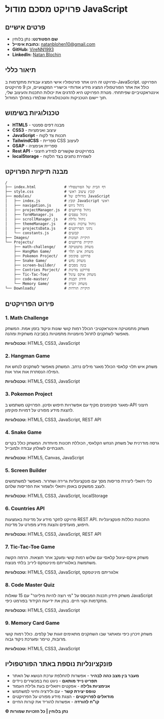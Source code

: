 # פרויקט מסכם מודול JavaScript

## פרטים אישיים

- **שם הסטודנט:** נתן בלוחין
- **כתובת אימייל:** natanblohen10@gmail.com
- **GitHub:** [VireNN1993](https://github.com/VireNN1993)
- **LinkedIn:** [Natan Blochin](https://www.linkedin.com/in/natan-blochin-117800236/)

## תיאור כללי

פרויקט זה הינו אתר פורטפוליו אישי המציג עבודות מתקדמות ב-JavaScript. הפרויקט כולל את אתר הפורטפוליו המציג מידע אודותיי וכישוריי המקצועיים, וכן 9 פרויקטים אינטראקטיביים שפיתחתי. מטרת הפרויקט היא להדגים את יכולות התכנות והעיצוב שלי, תוך יישום הטכניקות והטכנולוגיות שנלמדו במהלך המודול.

## טכנולוגיות בשימוש

- **HTML5** - מבנה דפים סמנטי
- **CSS3** - עיצוב ואנימציות
- **JavaScript** - תכנות צד לקוח
- **TailwindCSS** - ספריית CSS לעיצוב
- **GSAP** - ספריית אנימציה
- **Rest API** - בפרויקטים שקשורים למידע חיצוני
- **localStorage** - לשמירת נתונים בצד הלקוח

## מבנה תיקיות הפרויקט

```
/
├── index.html             # דף הבית של הפורטפוליו
├── style.css              # קובץ עיצוב ראשי
├── modules/               # מודולים של JavaScript
│   ├── index.js           # קובץ JavaScript ראשי
│   ├── navigation.js      # ניהול ניווט
│   ├── projectManager.js  # ניהול פרויקטים
│   ├── formManager.js     # ניהול טפסים
│   ├── scrollManager.js   # ניהול גלילה
│   ├── themeManager.js    # ניהול ערכות נושא
│   ├── projectsData.js    # נתוני הפרויקטים
│   └── constants.js       # קבועים
├── Images/                # תיקיית תמונות
└── Projects/              # תיקיית פרויקטים
    ├── math-challenge/    # משחק מתמטיקה
    ├── HangMan Game/      # משחק איש תלוי
    ├── Pokemon Project/   # פרויקט פוקימון
    ├── Snake Game/        # משחק נחש
    ├── screen-builder/    # בונה מסכים
    ├── Contries Porject/  # פרויקט מדינות
    ├── Tic-Tac-Toe/       # משחק איקס עיגול
    ├── code-master/       # חידון תכנות
    └── Memory Game/       # משחק זיכרון
└── Downloads/             # תיקיית הורדות
```

## פירוט הפרויקטים

### 1. Math Challenge

משחק מתמטיקה אינטראקטיבי הכולל רמות קושי שונות וניקוד בזמן אמת. המשחק מאפשר לשחקנים לתרגל מיומנויות מתמטיות בסביבה משחקית ומהנה.

**טכנולוגיות:** HTML5, CSS3, JavaScript

### 2. Hangman Game

משחק איש תלוי קלאסי הכולל מאגר מילים נרחב. המשחק מאפשר לשחקנים לנחש את המילה הנסתרת אות אחר אות.

**טכנולוגיות:** HTML5, CSS3, JavaScript

### 3. Pokemon Project

מאגר פוקימונים מקיף עם אפשרויות חיפוש וסינון. הפרויקט משתמש ב-API חיצוני להצגת מידע מפורט על דמויות פוקימון.

**טכנולוגיות:** HTML5, CSS3, JavaScript, REST API

### 4. Snake Game

גרסה מודרנית של משחק הנחש הקלאסי, הכוללת תכונות מיוחדות. המשחק כולל בקרים תגובתיים לשולחן עבודה ולמובייל.

**טכנולוגיות:** HTML5, Canvas, JavaScript

### 5. Screen Builder

כלי ויזואלי ליצירת פריסות מסך עם פונקציונליות גרירה ושחרור. מאפשר למשתמשים לעצב ממשקים באופן ויזואלי ולשמור את הפריסות שלהם.

**טכנולוגיות:** HTML5, CSS3, JavaScript, localStorage

### 6. Countries API

פרויקט לחקר מידע על מדינות באמצעות REST API. התכונות כוללות פונקציונליות חיפוש, מועדפים והצגת מידע מפורט על מדינות.

**טכנולוגיות:** HTML5, CSS3, JavaScript, REST API

### 7. Tic-Tac-Toe Game

משחק איקס-עיגול קלאסי עם שלוש רמות קושי ומעקב אחר תוצאות. הרמה הקשה משתמשת באלגוריתם מיניטמקס ליריב בלתי מנוצח.

**טכנולוגיות:** HTML5, CSS3, JavaScript, אלגוריתם מיניטמקס

### 8. Code Master Quiz

משחק חידון תכנות המבוסס על "מי רוצה להיות מיליונר" עם 15 שאלות JavaScript מתקדמות וקווי חיים. בוחן את ידיעות הקידוד בפורמט כיפי.

**טכנולוגיות:** HTML5, CSS3, JavaScript

### 9. Memory Card Game

משחק זיכרון כיפי ומאתגר שבו השחקנים מתאימים זוגות של קלפים. כולל רמות קושי מרובות, טיימר ומערכת ניקוד גבוה.

**טכנולוגיות:** HTML5, CSS3, JavaScript

## פונקציונליות נוספת באתר הפורטפוליו

- **מעבר בין מצב כהה לבהיר** - אפשרות להחלפת ערכת הנושא של האתר
- **תפריט נייד מותאם** - ניווט נוח במכשירים ניידים
- **אנימציות גלילה** - אפקטים ויזואליים בעת גלילת העמוד
- **טופס יצירת קשר** - עם ולידציה וחיווי למשתמש
- **מודאלים לפרויקטים** - הצגת מידע מפורט על הפרויקטים
- **קו"ח להורדה** - אפשרות להוריד את קורות החיים

**© נתן בלוחין | כל הזכויות שמורות**
